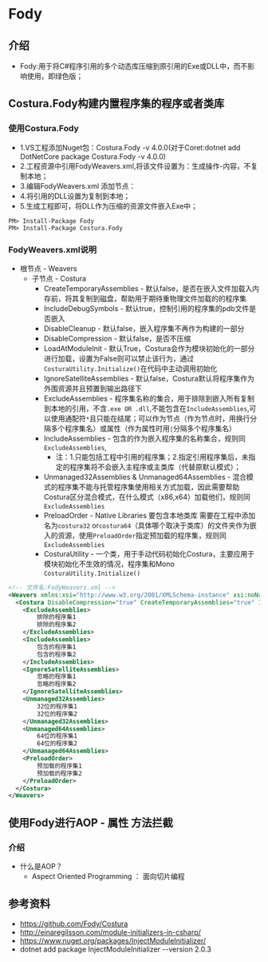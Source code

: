 # Fody

## 介绍

- Fody:用于将C#程序引用的多个动态库压缩到原引用的Exe或DLL中，而不影响使用，即绿色版；

## Costura.Fody构建内置程序集的程序或者类库

### 使用Costura.Fody

- 1.VS工程添加Nuget包：Costura.Fody -v 4.0.0(对于Coret:dotnet add DotNetCore package Costura.Fody -v 4.0.0)
- 2.工程资源中引用FodyWeavers.xml,将该文件设置为：生成操作-内容，不复制本地；
- 3.编辑FodyWeavers.xml 添加节点：  <Costura /> 
- 4.将引用的DLL设置为复制到本地；
- 5.生成工程即可，将DLL作为压缩的资源文件嵌入Exe中；

```DOS
PM> Install-Package Fody
PM> Install-Package Costura.Fody
```

### FodyWeavers.xml说明

- 根节点 - Weavers
  - 子节点 - Costura
    - CreateTemporaryAssemblies - 默认false，是否在嵌入文件加载入内存前，将其复制到磁盘，帮助用于期待重物理文件加载的的程序集
    - IncludeDebugSymbols - 默认true，控制引用的程序集的pdb文件是否嵌入
    - DisableCleanup - 默认false，嵌入程序集不再作为构建的一部分
    - DisableCompression - 默认false，是否不压缩
    - LoadAtModuleInit - 默认True，Costura会作为模块初始化的一部分进行加载，设置为False则可以禁止该行为，通过`CosturaUtility.Initialize()`在代码中主动调用初始化
    - IgnoreSatelliteAssemblies - 默认false，Costura默认将程序集作为外围资源并且预置到输出路径下
    - ExcludeAssemblies - 程序集名称的集合，用于排除到嵌入所有复制到本地的引用，不含`.exe OR .dll`,不能包含在`IncludeAssemblies`,可以使用通配符`*`且只能在结尾；可以作为节点（作为节点时，用换行分隔多个程序集名）或属性（作为属性时用`|`分隔多个程序集名）
    - IncludeAssemblies - 包含的作为嵌入程序集的名称集合，规则同`ExcludeAssemblies`,
      - 注：1.只能包括工程中引用的程序集；2.指定引用程序集后，未指定的程序集将不会嵌入主程序或主类库（代替原默认模式）；
    - Unmanaged32Assemblies & Unmanaged64Assemblies - 混合模式的程序集不能与托管程序集使用相关方式加载，因此需要帮助Costura区分混合模式，在什么模式（x86,x64）加载他们，规则同`ExcludeAssemblies`
    - PreloadOrder -  Native Libraries 要包含本地类库 需要在工程中添加名为`costura32` or`costura64`（具体哪个取决于类库）的文件夹作为嵌入的资源，使用`PreloadOrder`指定预加载的程序集，规则同`ExcludeAssemblies`
    - CosturaUtility -  一个类，用于手动代码初始化Costura，主要应用于模块初始化不生效的情况，程序集和Mono `CosturaUtility.Initialize()`

```XML
<!-- 文件名:FodyWeavers.xml -->
<Weavers xmlns:xsi="http://www.w3.org/2001/XMLSchema-instance" xsi:noNamespaceSchemaLocation="FodyWeavers.xsd">
  <Costura DisableCompression="true" CreateTemporaryAssemblies="true" IncludeDebugSymbols="true" DisableCleanup="true" LoadAtModuleInit="false" >
    <ExcludeAssemblies>
        排除的程序集1
        排除的程序集2
    </ExcludeAssemblies>
    <IncludeAssemblies>
        包含的程序集1
        包含的程序集2
    </IncludeAssemblies>
    <IgnoreSatelliteAssemblies>
        忽略的程序集1
        忽略的程序集2
    </IgnoreSatelliteAssemblies>
    <Unmanaged32Assemblies>
        32位的程序集1
        32位的程序集2
    </Unmanaged32Assemblies>
    <Unmanaged64Assemblies>
        64位的程序集1
        64位的程序集2
    </Unmanaged64Assemblies>
    <PreloadOrder>
        预加载的程序集1
        预加载的程序集2
    </PreloadOrder>
  </Costura>
</Weavers>
```

## 使用Fody进行AOP - 属性 方法拦截

### 介绍

- 什么是AOP？
  - Aspect Oriented Programming ： 面向切片编程

## 参考资料

- https://github.com/Fody/Costura
- http://einaregilsson.com/module-initializers-in-csharp/
- https://www.nuget.org/packages/InjectModuleInitializer/
- dotnet add package InjectModuleInitializer --version 2.0.3